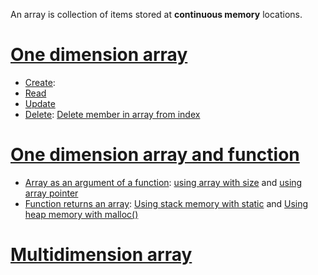An array is collection of items stored at **continuous memory** locations.

# [One dimension array](One%20dimension%20array)

* [Create](One%20dimension%20array/Create.md): 
* [Read](One%20dimension%20array/Read.md)
* [Update](One%20dimension%20array.md#update)
* [Delete](One%20dimension%20array.md#delete): [Delete member in array from index](delete.c)

# [One dimension array and function](One%20dimension%20array%20and%20function.md)
* [Array as an argument of a function](One%20dimension%20array%20and%20function.md#array-as-an-argument-of-a-function): [using array with size]() and [using array pointer]()
* [Function returns an array](): [Using stack memory with static]() and [Using heap memory with malloc()]()

# [Multidimension array](Multidimension%20array)